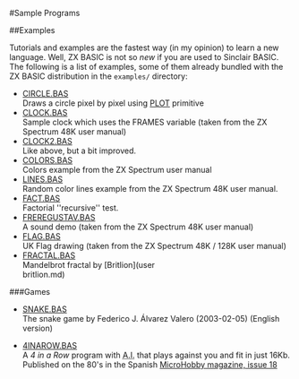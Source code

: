 #Sample Programs

##Examples

Tutorials and examples are the fastest way (in my opinion) to learn a new language.
Well, ZX BASIC is not so _new_ if you are used to Sinclair BASIC.
The following is a list of examples, some of them already bundled with 
the ZX BASIC distribution in the `examples/` directory:

* [CIRCLE.BAS](circle.bas.md)
<br />Draws a circle pixel by pixel using [PLOT](plot.md) primitive
* [CLOCK.BAS](clock.bas.md)
<br />Sample clock which uses the FRAMES variable (taken from the ZX Spectrum 48K user manual)
* [CLOCK2.BAS](clock2.bas.md)
<br />Like above, but a bit improved.
* [COLORS.BAS](colors.bas.md)
<br />Colors example from the ZX Spectrum user manual
* [LINES.BAS](lines.bas.md)
<br />Random color lines example from the ZX Spectrum 48K user manual.
* [FACT.BAS](fact.bas.md)
<br />Factorial ''recursive'' test.
* [FREREGUSTAV.BAS](freregustav.bas.md)
<br />A sound demo (taken from the ZX Spectrum 48K user manual)
* [FLAG.BAS](flag.bas.md)
<br /> UK Flag drawing (taken from the ZX Spectrum 48K / 128K user manual)
* [FRACTAL.BAS](fractal.bas.md)
<br /> Mandelbrot fractal by [Britlion](user<br />britlion.md)

###Games
* [SNAKE.BAS](snake.bas.md)<br />
The snake game by Federico J. Álvarez Valero (2003-02-05) (English version)

* [4INAROW.BAS](4inarow.bas.md)<br />
A _4 in a Row_ program with <abbr title="Artificial Intelligence">A.I.</abbr> that plays against you and fit 
in just 16Kb. Published on the 80's in the Spanish
[MicroHobby magazine, issue 18](https://microhobby.speccy.cz/mhforever/numero018.htm)
